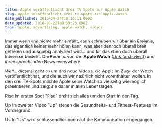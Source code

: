 ```yaml
---
title: Apple veröffentlicht drei TV Spots zur Apple Watch
slug: apple-veroffentlicht-drei-tv-spots-zur-apple-watch
date_published: 2015-04-24T18:16:11.000Z
date_updated: 2018-08-22T09:39:23.000Z
tags: apple, advertising, apple watch, videos
---
```


Immer wenn uns nichts mehr einfällt, dann schreiben wir über ein Ereignis, das eigentlich keiner mehr hören kann, was aber dennoch überall breit getreten und ausgiebig analysiert wird… und für das eben doch überall Interesse besteht. Die Rede ist von der **Apple Watch** ([Link (archiviert)](http://web.archive.org/web/20141002074348/http://thafaker.de:80/tag/apple-watch/)) und *ihrentsprechenden* News everywhere. 

*Well…* diesmal geht es um drei neue Videos, die Apple im Zuge der Watch veröffentlicht hat, und die auch wir natürlich nicht vorenthalten wollen. In den drei TV-Spots möchte Apple seine Watch so vielseitig wie möglich präsentieren und zeigt sie daher in allen Lebenslagen.

Rise
 Im ersten Spot "Rise" dreht sich alles um den Start in den Tag.

Up
 Im zweiten Video "Up" stehen die Gesundheits- und Fitness-Features im Vordergrund.

Us
 In "Us" wird schlussendlich noch auf die Kommunikation eingegangen.
